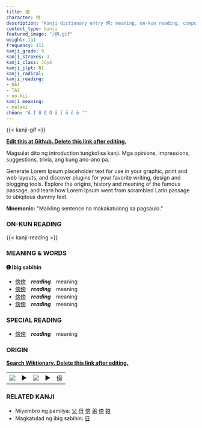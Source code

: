 ```yaml
---
title: 傍
character: 傍
description: "Kanji dictionary entry 傍: meaning, on-kun reading, compounds, origin, related kanji"
content_type: kanji
featured_image: "/傍.gif"
weight: 111
frequency: 111
kanji_grade: 9
kanji_strokes: 1
kanji_class: Jōyō
kanji_jlpt: N1
kanji_radical: 
kanji_reading: 
- DAI
- TAI
- oo-kii
kanji_meaning:
- malaki
chōon: "Ā Ī Ū Ē Ō ā ī ū ē ō ’"
---
```

[//]: # (Don't edit the line below. Kanji animated GIF code is automatically generated.)
{{< kanji-gif >}}

[//]: # (Edit below this line.)

**[Edit this at Github. Delete this link after editing.](https://github.com/tim0g/tim/tree/main/content/kanji/傍/index.md)**

Magsulat dito ng introduction tungkol sa kanji. Mga opinions, impressions, suggestions, trivia, ang kung ano-ano pa.

Generate Lorem Ipsum placeholder text for use in your graphic, print and web layouts, and discover plugins for your favorite writing, design and blogging tools. Explore the origins, history and meaning of the famous passage, and learn how Lorem Ipsum went from scrambled Latin passage to ubiqitous dummy text.
 
**Mnemonic:** "Maikling sentence na makakatulong sa pagsaulo."

### ON-KUN READING

[//]: # (Don't edit the line below. ON-KUN READING code is automatically generated.)
{{< kanji-reading >}}

### MEANING & WORDS

#### ➊ **Ibig sabihin**
  - [傍](../傍)[傍](../傍)　***reading***　meaning
  - [傍](../傍)[傍](../傍)　***reading***　meaning
  - [傍](../傍)[傍](../傍)　***reading***　meaning
  - [傍](../傍)[傍](../傍)　***reading***　meaning

### SPECIAL READING
  - [傍](../傍)[傍](../傍)　***reading***　meaning

### ORIGIN

**[Search Wiktionary. Delete this link after editing.](https://wiktionary.org/wiki/傍)**
<table class="kanji-table"><tr><td>
<img src="60px-傍-bronze.svg.png">
</td><td>▶</td><td>
<img src="60px-傍-oracle.svg.png">
</td><td>▶</td>
<td class="kanji-origin">傍</td>
</tr></table>

### RELATED KANJI
- Miyembro ng pamilya: [父](../父) [母](../母) [傍](../傍) [弟](../弟) [傍](../傍) [娘](../娘)
- Magkatulad ng ibig sabihin: [日](../日)
